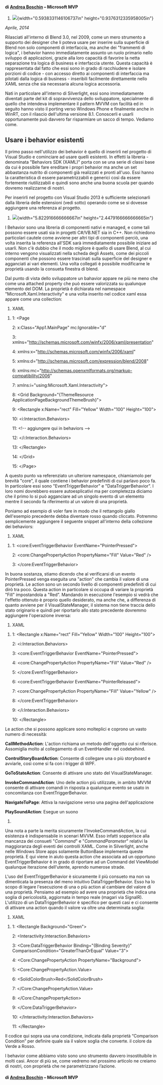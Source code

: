#### di [Andrea Boschin](http://mvp.microsoft.com/en-us/mvp/Andrea%20Boschin-4000289) – Microsoft MVP

1.  ![](./img//media/image1.png){width="0.5938331146106737in"
    height="0.9376312335958005in"}

*Aprile, 2014*

Rilasciati all'interno di Blend 3.0, nel 2009, come un mero strumento a
supporto dei designer che li poteva usare per inserire sulla superficie
di Blend non solo componenti di interfaccia, ma anche dei "frammenti di
logica", i behavior hanno immediatamente assunto un ruolo primario nello
sviluppo di applicazioni, grazie alla loro capacità di favorire la netta
separazione tra logica di business e interfaccia utente. Questa capacità
è rappresentata dal fatto che essi sono in grado di racchiudere e
isolare porzioni di codice - con accesso diretto ai componenti di
interfaccia ma pilotati dalla logica di business - inseribili facilmente
direttamente nello XAML senza che sia necessaria alcuna logica
accessoria.

Nati in particolare all'interno di Silverlight, essi sono immediatamente
diventati parte del kit di sopravvivenza dello sviluppatore,
specialmente di quello che intendeva implementare il pattern MVVM con
facilità ed in seguito hanno visto il porting verso Windows Phone e
finalmente anche in WinRT, con il rilascio dell'ultima versione 8.1.
Conoscerli e usarli opportunamente può davvero far risparmiare un sacco
di tempo. Vediamo come.

Usare i behavior esistenti
--------------------------

Il primo passo nell'utilizzo dei behavior è quello di inserirli nel
progetto di Visual Studio e cominciare ad usare quelli esistenti. In
effetti la libreria - denominata "Behaviors SDK (XAML)" porta con se una
serie di classi base da cui è possibile fare ereditare i propri behavior
ma anche un set abbastanza nutrito di componenti già realizzati e pronti
all'uso. Essi hanno la caratteristica di essere parametrizzabili e
generici così da essere fortemente riutilizzabili e quindi sono anche
una buona scuola per quando dovremo realizzarne di nostri.

Per inserirli nel progetto con Visual Studio 2013 è sufficiente
selezionarli dalla libreria delle estensioni (vedi sotto) operando come
se si dovesse aggiungere una referenza al progetto.

1.  ![](./img//media/image2.png){width="5.822916666666667in"
    height="2.4479166666666665in"}

I Behavior sono una libreria di componenti nativi e managed, e come tali
possono essere usati sia in progetti C\#/VB.NET sia in C++. Non
richiedono particolari cautele come avviene per altri tipi di componenti
perciò, una volta inserita la referenza all'SDK sarà immediatamente
possibile iniziare ad usarli. Non c'è dubbio che il modo migliore è
quello di usare Blend, al cui interno vengono visualizzati nella scheda
degli Assets, come dei piccoli componenti che possono essere trascinati
sulla superficie del designer e agganciati ai vari elementi. Una volta
collegati è possibile modificarne le proprietà usando la consueta
finestra di blend.

Dal punto di vista dello sviluppatore un bahavior appare ne più ne meno
che come una attached property che può essere valorizzata su qualunque
elemento del DOM. La proprietà è dichiarata nel namespace
"Microsoft.Xaml.Interactivity" e una volta inserito nel codice xaml essa
appare come una collection:

1.  XAML

<!-- -->

1.  1: &lt;Page

    2: x:Class="App1.MainPage" mc:Ignorable="d"

    3: xmlns="http://schemas.microsoft.com/winfx/2006/xaml/presentation"

    4: xmlns:x="http://schemas.microsoft.com/winfx/2006/xaml"

    5: xmlns:d="http://schemas.microsoft.com/expression/blend/2008"

    6:
    xmlns:mc="http://schemas.openxmlformats.org/markup-compatibility/2006"

    7: xmlns:i="using:Microsoft.Xaml.Interactivity"&gt;

    8: &lt;Grid Background="{ThemeResource
    ApplicationPageBackgroundThemeBrush}"&gt;

    9: &lt;Rectangle x:Name="rect" Fill="Yellow" Width="100"
    Height="100"&gt;

    10: &lt;i:Interaction.Behaviors&gt;

    11: &lt;!-- aggiungere qui in behaviors --&gt;

    12: &lt;/i:Interaction.Behaviors&gt;

    13: &lt;/Rectangle&gt;

    14: &lt;/Grid&gt;

    15: &lt;/Page&gt;

A questo punto va referenziato un ulteriore namespace, chiamiamolo per
brevità "core", il quale contiene i behavior predefiniti di cui parlavo
poco fa. In particolare essi sono "EventTriggerBehavior" e
"DataTriggerBehavior". I loro nomi dovrebbero essere autoesplicativi ma
per completezza diciamo che il primo lo si può agganciare ad un singolo
evento di un elemento mentre il secondo fa riferimento al un valore di
una proprietà.

Poniamo ad esempio di voler fare in modo che il rettangolo giallo
dell'esempio precedente debba diventare rosso quando cliccato. Potremmo
semplicemente aggiungere il seguente snippet all'interno della
collezione dei behaviors:

1.  XAML

<!-- -->

1.  1: &lt;core:EventTriggerBehavior EventName="PointerPressed"&gt;

    2: &lt;core:ChangePropertyAction PropertyName="Fill" Value="Red"
    /&gt;

    3: &lt;/core:EventTriggerBehavior&gt;

In buona sostanza, stiamo dicendo che al verificarsi di un evento
PointerPressed venga eseguita una "action" che cambia il valore di una
proprietà. Le action sono un secondo livello di componenti predefiniti
di cui dirò tra poco. Questa action in particolare si occupa di variare
la proprietà "Fill" impostandola a "Red". Mandando in esecuzione
l'esempio si vedrà che l'effetto ottenuto è proprio quello desiderato,
ma anche che, a differenza di quanto avviene per il VisualStateManager,
il sistema non tiene traccia dello stato originario e quindi per
riportarlo allo stato precedente dovremmo aggiungere l'operazione
inversa:

1.  XAML

<!-- -->

1.  1: &lt;Rectangle x:Name="rect" Fill="Yellow" Width="100"
    Height="100"&gt;

    2: &lt;i:Interaction.Behaviors&gt;

    3: &lt;core:EventTriggerBehavior EventName="PointerPressed"&gt;

    4: &lt;core:ChangePropertyAction PropertyName="Fill" Value="Red"
    /&gt;

    5: &lt;/core:EventTriggerBehavior&gt;

    6: &lt;core:EventTriggerBehavior EventName="PointerReleased"&gt;

    7: &lt;core:ChangePropertyAction PropertyName="Fill" Value="Yellow"
    /&gt;

    8: &lt;/core:EventTriggerBehavior&gt;

    9: &lt;/i:Interaction.Behaviors&gt;

    10: &lt;/Rectangle&gt;

Le action che si possono applicare sono molteplici e coprono un vasto
numero di necessità:

**CallMethodAction**: L'action richiama un metodo dell'oggetto cui si
riferisce. Assomiglia molto al collegamento di un EventHandler nel
codebehind.

**ControlStoryBoardAction**: Consente di collegare una o più storyboard
e avviarle, così come si fa con i trigger di WPF.

**GoToStateAction**: Consente di attivare uno stato del
VisualStateManager.

**InvokeCommandAction**: Uno delle action più utilizzate, in ambito MVVM
consente di attivare comandi in risposta a qualunque evento se usato in
concomitanza con EventTriggerBehavior.

**NavigateToPage**: Attiva la navigazione verso una pagina
dell'applicazione

**PlaySoundAction**: Esegue un suono

1.  

Una nota a parte la merita sicuramente l'InvokeCommandAction, la cui
esistenza è indispensabile in scenari MVVM. Esso infatti sopperisce alla
mancanza dei consueti "*Command*" e "*CommandParameter*" relativi la
maggioranza degli eventi dei controlli XAML. Come in Silverlight, anche
nelle Windows Store apps solamente ButtonBase implementa queste
proprietà. E qui viene in aiuto questa action che associata ad un
opportuno EventTriggerBehavior è in grado di riportare ad un Command del
ViewModel qualunque iterazione dell'utente, aprendo numerose strade.

L'uso del EventTriggerBehavior è sicuramente il più consueto ma non va
dimenticata la presenza del meno intuitivo DataTriggerBehavior. Esso ha
lo scopo di legare l'esecuzione di una o più action al cambiare del
valore di una proprietà. Pensiamo ad esempio ad avere una proprietà che
indica una soglia di pericolosità, aggiornata in tempo reale (magari via
SignalR). L'utilizzo di un DataTriggerBehavior è specifico per questi
casi e ci consente di attivare una action quando il valore va oltre una
determinata soglia:

1.  XAML

<!-- -->

1.  1: &lt;Rectangle Background="Green"&gt;

    2: &lt;Interactivity:Interaction.Behaviors&gt;

    3: &lt;Core:DataTriggerBehavior Binding="{Binding Severity}"
    ComparisonCondition="GreaterThanOrEqual" Value="3"&gt;

    4: &lt;Core:ChangePropertyAction PropertyName="Background"&gt;

    5: &lt;Core:ChangePropertyAction.Value&gt;

    6: &lt;SolidColorBrush&gt;Red&lt;/SolidColorBrush&gt;

    7: &lt;/Core:ChangePropertyAction.Value&gt;

    8: &lt;/Core:ChangePropertyAction&gt;

    9: &lt;/Core:DataTriggerBehavior&gt;

    10: &lt;/Interactivity:Interaction.Behaviors&gt;

    11: &lt;/Rectangle&gt;

Il codice qui sopra usa una condizione, indicata dalla proprietà
“Comparison Condition” per definire quale sia il valore soglia che
converte. il colore da Verde a Rosso.

I behavior come abbiamo visto sono uno strumento davvero insostituibile
in molti casi. Ancor di più se, come vedremo nel prossimo articolo ne
creiamo di nostri, con proprietà che ne parametrizzano l’azione.

#### di [Andrea Boschin](http://mvp.microsoft.com/en-us/mvp/Andrea%20Boschin-4000289) – Microsoft MVP
